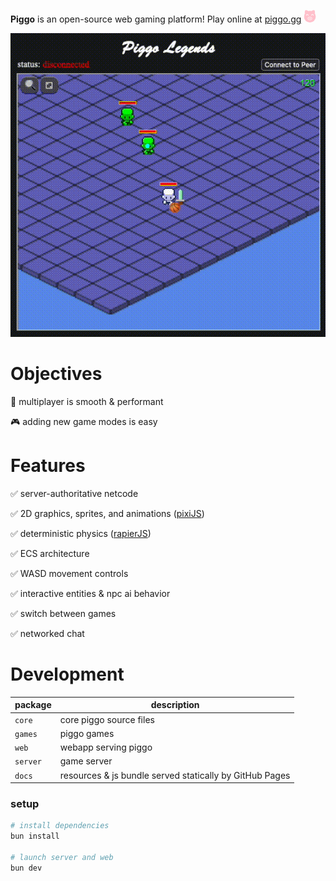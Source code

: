__Piggo__ is an open-source web gaming platform! Play online at [piggo.gg](https://piggo.gg) 
<svg width="20" height="20" viewBox="0 0 160 170" xmlns="http://www.w3.org/2000/svg">
  <defs>
    <mask id="mask1">
      <rect width="200" height="200" fill="white" />
      <path d="M30 75 Q45 45 60 75" fill="none" stroke="black" stroke-width="9" />
      <path d="M100 75 Q115 45 130 75" fill="none" stroke="black" stroke-width="9" />
      <circle cx="70" cy="115" r="7" fill="black" />
      <circle cx="90" cy="115" r="7" fill="black" />
      <ellipse cx="80" cy="115" rx="30" ry="20" fill="none" stroke="black" stroke-width="6" />
    </mask>
  </defs>
  <circle cx="80" cy="90" r="80" fill="#FFC0CB" mask="url(#mask1)" />
  <path d="M10 52 C10 -10, 20 0, 60 12" fill="#FFC0CB" mask="url(#mask1)" />
  <path d="M150 52 C150 -10, 140 0, 100 12" fill="#FFC0CB" mask="url(#mask1)" />
</svg>

<p align="center">
  <img src="piggo-gg.gif" style="width:720px">
</p>

# Objectives

👾 multiplayer is smooth & performant

🎮 adding new game modes is easy

# Features

✅ server-authoritative netcode

✅ 2D graphics, sprites, and animations ([pixiJS](https://github.com/pixijs/pixijs))

✅ deterministic physics ([rapierJS](https://github.com/dimforge/rapier.js))

✅ ECS architecture

✅ WASD movement controls

✅ interactive entities & npc ai behavior

✅ switch between games

✅ networked chat

# Development

|package|description|
|--|--|
|`core`| core piggo source files
|`games`| piggo games
|`web`| webapp serving piggo
|`server`| game server
|`docs`| resources & js bundle served statically by GitHub Pages

### setup

```bash
# install dependencies
bun install

# launch server and web
bun dev
```
